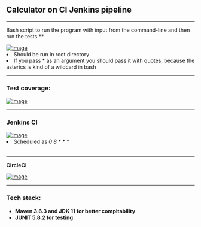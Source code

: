 <h2>Calculator on CI Jenkins pipeline</h2>
<hr/>
<p> Bash script to run the program with input from the command-line and then run the tests ** </p>
<a href="https://ibb.co/kDhwtPr"><img src="https://i.ibb.co/3F0jnP8/image.png" alt="image" border="0"></a>
<li> Should be run in root directory </li>
<li> If you pass * as an argument you should pass it with quotes, because the asterics is kind of a wildcard in bash </li>
<hr/>
  <h3>Test coverage:</h3>
  <a href="https://imgbb.com/"><img src="https://i.ibb.co/xq2SB2J/image.png" alt="image" border="0"></a>
<hr/>
  <h3>Jenkins CI </h3>
  <a href="https://ibb.co/ZGw59RL"><img src="https://i.ibb.co/Ntk5RgV/image.png" alt="image" border="0"></a>
  <li>Scheduled as <em>0 8 * * *</em></li>
  <br/>
  <hr/>
  <p><strong>CircleCI</strong></p>
  <a href="https://ibb.co/q96mcbG"><img src="https://i.ibb.co/S0SVMqT/image.png" alt="image" border="0"></a>
<hr/>
  <h3><strong>Tech stack: </h3>
  <ul>
    <li>Maven 3.6.3 and JDK 11 for better compitability</li>
    <li>JUNIT 5.8.2 for testing</li>
  </ul>
